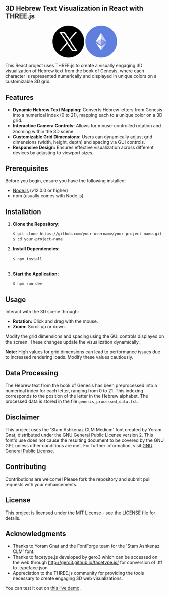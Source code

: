 ## 3D Hebrew Text Visualization in React with THREE.js

<p align="center">
    <a href="https://twitter.com/hiddeninworld">
        <img src="https://raw.githubusercontent.com/hiddenintheworld/Hebrew-Text-3D-Visualization/main/public/assets/twitter.png" alt="Twitter Follow" width="100"/>
    </a>
    <a href="https://etherscan.io/address/0xbc7b2461bfaa2fb47bd8f632d0c797c3bfd93b93">
        <img src="https://raw.githubusercontent.com/hiddenintheworld/Hebrew-Text-3D-Visualization/main/public/assets/ethereum.png" alt="Etherscan" width="100"/>
    </a>
</p>

This React project uses THREE.js to create a visually engaging 3D visualization of Hebrew text from the book of Genesis, where each character is represented numerically and displayed in unique colors on a customizable 3D grid.

## Features

- **Dynamic Hebrew Text Mapping:** Converts Hebrew letters from Genesis into a numerical index (0 to 21), mapping each to a unique color on a 3D grid.
- **Interactive Camera Controls:** Allows for mouse-controlled rotation and zooming within the 3D scene.
- **Customizable Grid Dimensions:** Users can dynamically adjust grid dimensions (width, height, depth) and spacing via GUI controls.
- **Responsive Design:** Ensures effective visualization across different devices by adjusting to viewport sizes.

## Prerequisites

Before you begin, ensure you have the following installed:
- [Node.js](https://nodejs.org/) (v12.0.0 or higher)
- npm (usually comes with Node.js)

## Installation

1. **Clone the Repository:**
   ```sh
   $ git clone https://github.com/your-username/your-project-name.git
   $ cd your-project-name


2. **Install Dependencies:**
   ```sh
   $ npm install
  
3. **Start the Application:**
   ```sh
   $ npm run dev
   
## Usage

Interact with the 3D scene through:

- **Rotation:** Click and drag with the mouse.
- **Zoom:** Scroll up or down.

Modify the grid dimensions and spacing using the GUI controls displayed on the screen. These changes update the visualization dynamically.

**Note:** High values for grid dimensions can lead to performance issues due to increased rendering loads. Modify these values cautiously.

## Data Processing

The Hebrew text from the book of Genesis has been preprocessed into a numerical index for each letter, ranging from 0 to 21. This indexing corresponds to the position of the letter in the Hebrew alphabet. The processed data is stored in the file `genesis_processed_data.txt`.

## Disclaimer

This project uses the 'Stam Ashkenaz CLM Medium' font created by Yoram Gnat, distributed under the GNU General Public License version 2. This font's use does not cause the resulting document to be covered by the GNU GPL unless other conditions are met. For further information, visit [GNU General Public License](http://www.gnu.org/licenses/gpl.html).

## Contributing

Contributions are welcome! Please fork the repository and submit pull requests with your enhancements.

## License

This project is licensed under the MIT License - see the LICENSE file for details.

## Acknowledgments

- Thanks to Yoram Gnat and the FontForge team for the 'Stam Ashkenaz CLM' font.
- Thanks to facetype.js developed by gero3 which can be accessed on the web through http://gero3.github.io/facetype.js/ for conversion of .ttf to .typeface.json
- Appreciation to the THREE.js community for providing the tools necessary to create engaging 3D web visualizations.


You can test it out on [this live demo](https://hebrew-text-3d-visualization.onrender.com/).

